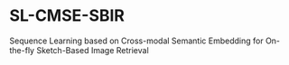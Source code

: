 # SL-CMSE-SBIR
Sequence Learning based on Cross-modal Semantic Embedding for On-the-fly Sketch-Based Image Retrieval
